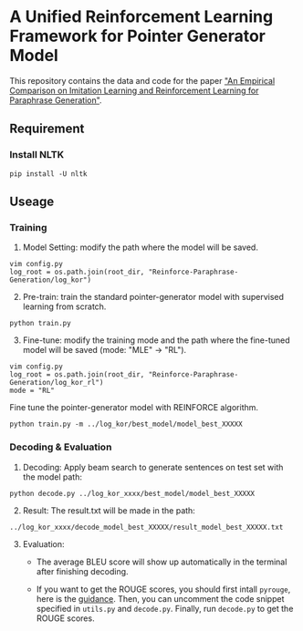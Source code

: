 # A Unified Reinforcement Learning Framework for Pointer Generator Model
This repository contains the data and code for the paper ["An Empirical Comparison on Imitation Learning and Reinforcement Learning for Paraphrase Generation"](https://arxiv.org/abs/1908.10835).

## Requirement
### Install NLTK
`pip install -U nltk`

## Useage
### Training
1. Model Setting: modify the path where the model will be saved.
```
vim config.py
log_root = os.path.join(root_dir, "Reinforce-Paraphrase-Generation/log_kor")
```

2. Pre-train: train the standard pointer-generator model with supervised learning from scratch.
```
python train.py
```

3. Fine-tune: modify the training mode and the path where the fine-tuned model will be saved (mode: "MLE" -> "RL").
```
vim config.py
log_root = os.path.join(root_dir, "Reinforce-Paraphrase-Generation/log_kor_rl")
mode = "RL"
```
Fine tune the pointer-generator model with REINFORCE algorithm.
```
python train.py -m ../log_kor/best_model/model_best_XXXXX
```


### Decoding & Evaluation
1. Decoding: Apply beam search to generate sentences on test set with the model path:
```
python decode.py ../log_kor_xxxx/best_model/model_best_XXXXX
```

2. Result: The result.txt will be made in the path:
```
../log_kor_xxxx/decode_model_best_XXXXX/result_model_best_XXXXX.txt
```

3. Evaluation: 
	- The average BLEU score will show up automatically in the terminal after finishing decoding.
	
	- If you want to get the ROUGE scores, you should first intall `pyrouge`, here is the [guidance](https://ireneli.eu/2018/01/11/working-with-rouge-1-5-5-evaluation-metric-in-python/). Then, you can uncomment the code snippet specified in `utils.py` and `decode.py`. Finally, run `decode.py` to get the ROUGE scores.
